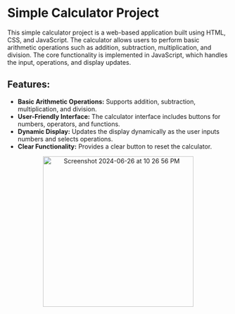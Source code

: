 <h1>Simple Calculator Project</h1>
        <p>This simple calculator project is a web-based application built using HTML, CSS, and JavaScript. The calculator allows users to perform basic arithmetic operations such as addition, subtraction, multiplication, and division. The core functionality is implemented in JavaScript, which handles the input, operations, and display updates.</p>
        <h2>Features:</h2>
        <ul>
            <li><strong>Basic Arithmetic Operations:</strong> Supports addition, subtraction, multiplication, and division.</li>
            <li><strong>User-Friendly Interface:</strong> The calculator interface includes buttons for numbers, operators, and functions.</li>
            <li><strong>Dynamic Display:</strong> Updates the display dynamically as the user inputs numbers and selects operations.</li>
            <li><strong>Clear Functionality:</strong> Provides a clear button to reset the calculator.</li>
        </ul>
    <p align="center">
  <img width="342" alt="Screenshot 2024-06-26 at 10 26 56 PM" src="https://github.com/wasayfaizan/javascript-calculator/assets/91233999/9d5cc8f1-68d3-4106-8717-1ca0aec72bf9">
  </p>    
